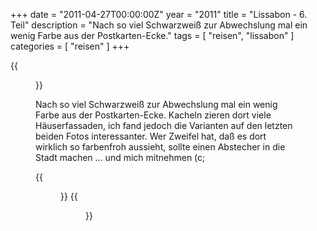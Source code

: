 +++
date = "2011-04-27T00:00:00Z"
year = "2011"
title = "Lissabon - 6. Teil"
description = "Nach so viel Schwarzweiß zur Abwechslung mal ein wenig Farbe aus der Postkarten-Ecke."
tags = [ "reisen", "lissabon" ]
categories = [ "reisen" ]
+++

{{<figure src="/images/2011/20110331-110923-008.jpg" title=" ">}}

Nach so viel Schwarzweiß zur Abwechslung mal ein wenig Farbe aus der Postkarten-Ecke. Kacheln zieren dort viele Häuserfassaden, ich fand jedoch die Varianten auf den letzten beiden Fotos interessanter. Wer Zweifel hat, daß es dort wirklich so farbenfroh aussieht, sollte einen Abstecher in die Stadt machen ... und mich mitnehmen (c;

{{<figure src="/images/2011/20110331-112933-016.jpg" title=" ">}}
{{<figure src="/images/2011/20110331-181503-075.jpg" title=" ">}}
